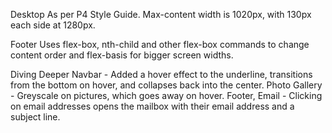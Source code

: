 <!-- @format -->

Desktop
As per P4 Style Guide.
Max-content width is 1020px, with 130px each side at 1280px.

Footer
Uses flex-box, nth-child and other flex-box commands to change content order and flex-basis for bigger screen widths.

Diving Deeper
Navbar - Added a hover effect to the underline, transitions from the bottom on hover, and collapses back into the center.
Photo Gallery - Greyscale on pictures, which goes away on hover.
Footer, Email - Clicking on email addresses opens the mailbox with their email address and a subject line.
